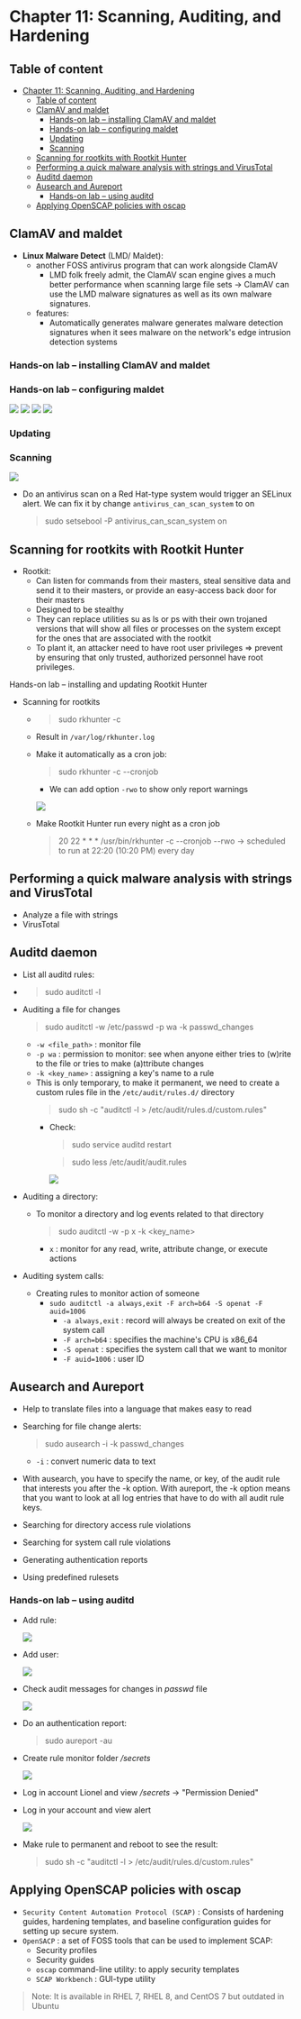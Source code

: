 # Chapter 11: Scanning, Auditing, and Hardening

## Table of content
- [Chapter 11: Scanning, Auditing, and Hardening](#chapter-11-scanning-auditing-and-hardening)
  - [Table of content](#table-of-content)
  - [ClamAV and maldet](#clamav-and-maldet)
    - [Hands-on lab – installing ClamAV and maldet](#hands-on-lab--installing-clamav-and-maldet)
    - [Hands-on lab – configuring maldet](#hands-on-lab--configuring-maldet)
    - [Updating](#updating)
    - [Scanning](#scanning)
  - [Scanning for rootkits with Rootkit Hunter](#scanning-for-rootkits-with-rootkit-hunter)
  - [Performing a quick malware analysis with strings and VirusTotal](#performing-a-quick-malware-analysis-with-strings-and-virustotal)
  - [Auditd daemon](#auditd-daemon)
  - [Ausearch and Aureport](#ausearch-and-aureport)
    - [Hands-on lab – using auditd](#hands-on-lab--using-auditd)
  - [Applying OpenSCAP policies with oscap](#applying-openscap-policies-with-oscap)


## ClamAV and maldet

- **Linux Malware Detect** (LMD/ Maldet):
  - another FOSS antivirus program that can work alongside ClamAV
    - LMD folk freely admit, the ClamAV scan engine gives a much better performance when scanning large file sets 
    -> ClamAV can use the LMD malware signatures as well as its own malware signatures.
  - features: 
    - Automatically generates malware generates malware detection signatures when it sees
    malware on the network's edge intrusion detection systems

### Hands-on lab – installing ClamAV and maldet

### Hands-on lab – configuring maldet

![](IMG/2023-03-09-11-56-41.png)
![](IMG/2023-03-09-12-00-07.png)
![](IMG/2023-03-09-11-59-07.png)
![](IMG/2023-03-09-12-03-32.png)

### Updating 

### Scanning


![](IMG/2023-03-09-12-25-19.png)

- Do an antivirus scan on a Red Hat-type system would trigger an SELinux alert. We can fix it by change `antivirus_can_scan_system` to on
  > sudo setsebool -P antivirus_can_scan_system on


## Scanning for rootkits with Rootkit Hunter

- Rootkit:
  - Can listen for commands from their masters, steal sensitive data and send it to their masters, or provide an easy-access back door for their masters
  - Designed to be stealthy
  - They can replace utilities su as ls or
  ps with their own trojaned versions that will show all files or processes on the system except for the ones that are associated with the rootkit
  - To plant it, an attacker need to have root user privileges => prevent by ensuring that only trusted, authorized personnel have root privileges.

Hands-on lab – installing and updating Rootkit
Hunter

- Scanning for rootkits
  - > sudo rkhunter -c
  - Result in `/var/log/rkhunter.log`
  - Make it automatically as a cron job:
      > sudo rkhunter -c --cronjob
    - We can add option `-rwo` to show only report warnings
  
    ![](IMG/2023-03-09-22-03-48.png)
  - Make Rootkit Hunter run every night as a cron job
    > 20 22 * * * /usr/bin/rkhunter -c --cronjob --rwo
    -> scheduled to run at 22:20 (10:20 PM) every day


## Performing a quick malware analysis with strings and VirusTotal

- Analyze a file with strings
- VirusTotal
  

## Auditd daemon

- List all auditd rules: 
- > sudo auditctl -l

- Auditing a file for changes
    > sudo auditctl -w /etc/passwd -p wa -k passwd_changes
    - `-w <file_path>` : monitor file
    - `-p wa` : permission to monitor: see when anyone either tries to (w)rite to the file or tries to
    make (a)ttribute changes
    - `-k <key_name>` : assigning a key's name to a rule 
    - This is only temporary, to make it permanent, we need to create a custom rules file in the `/etc/audit/rules.d/` directory
      > sudo sh -c "auditctl -l > /etc/audit/rules.d/custom.rules"
      - Check:
        >  sudo service auditd restart

        >  sudo less /etc/audit/audit.rules

        ![](IMG/2023-03-09-23-16-55.png)

- Auditing a directory:
  - To monitor a directory and log events related to that directory
      > sudo auditctl -w <directory> -p x -k <key_name>
      - `x` : monitor for any read, write, attribute change, or execute actions

- Auditing system calls:
  - Creating rules to monitor action of someone
    - `sudo auditctl -a always,exit -F arch=b64 -S openat -F auid=1006`
      - `-a always,exit` : record will always be created on exit of the system call
      - `-F arch=b64` : specifies the machine's CPU is x86_64
      - `-S openat` : specifies the system call that we want to monitor
      - `-F auid=1006` : user ID


## Ausearch and Aureport
- Help to translate files into a language that makes
easy to read

- Searching for file change alerts:
  > sudo ausearch -i -k passwd_changes
  - `-i` : convert numeric data to text

- With ausearch, you have to specify the name, or key, of the audit rule that interests you after the -k option. With aureport, the -k option means that you want to look at all log entries that have to do with all audit rule keys.

- Searching for directory access rule violations
- Searching for system call rule violations
- Generating authentication reports
- Using predefined rulesets
  
### Hands-on lab – using auditd
- Add rule:

    ![](IMG/2023-03-14-08-57-54.png)
- Add user:
  
    ![](IMG/2023-03-14-08-58-31.png)
- Check audit messages for changes in *passwd* file
  
  ![](IMG/2023-03-14-09-03-15.png)
- Do an authentication report:
    > sudo aureport -au
- Create rule monitor folder */secrets*
  
    ![](IMG/2023-03-14-09-09-19.png)
- Log in account Lionel and view */secrets* -> "Permission Denied"
- Log in your account and view alert
  
    ![](IMG/2023-03-14-09-15-45.png)
- Make rule to permanent and reboot to see the result:
    > sudo sh -c "auditctl -l > /etc/audit/rules.d/custom.rules"


## Applying OpenSCAP policies with oscap

- `Security Content Automation Protocol (SCAP)` : Consists of hardening guides, hardening templates, and baseline configuration guides for setting up secure system.
- `OpenSACP` : a set of FOSS tools that can be used to implement SCAP:
  - Security profiles
  - Security guides
  - `oscap` command-line utility: to apply security templates
  - `SCAP Workbench` : GUI-type utility

>   Note: It is available in RHEL 7, RHEL 8, and CentOS 7 but outdated in Ubuntu

